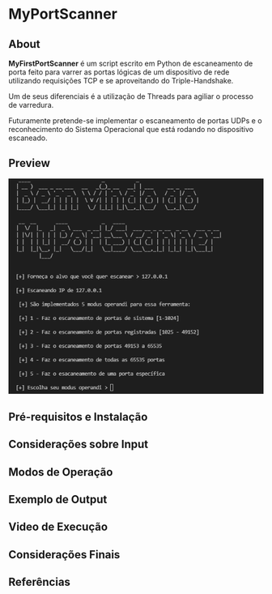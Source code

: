 # MyPortScanner

## About
**MyFirstPortScanner** é um script escrito em Python de escaneamento de porta feito para varrer as portas lógicas de um dispositivo de rede utilizando requisições TCP e se aproveitando do Triple-Handshake. 

Um de seus diferenciais é a utilização de Threads para agiliar o processo de varredura.

Futuramente pretende-se implementar o escaneamento de portas UDPs e o reconhecimento do Sistema Operacional que está rodando no dispositivo escaneado.

## Preview

![Prévia](/Image_Port/MyPortScannerPNG.PNG)

## Pré-requisitos e Instalação

## Considerações sobre Input

## Modos de Operação

## Exemplo de Output

## Video de Execução

## Considerações Finais

## Referências
